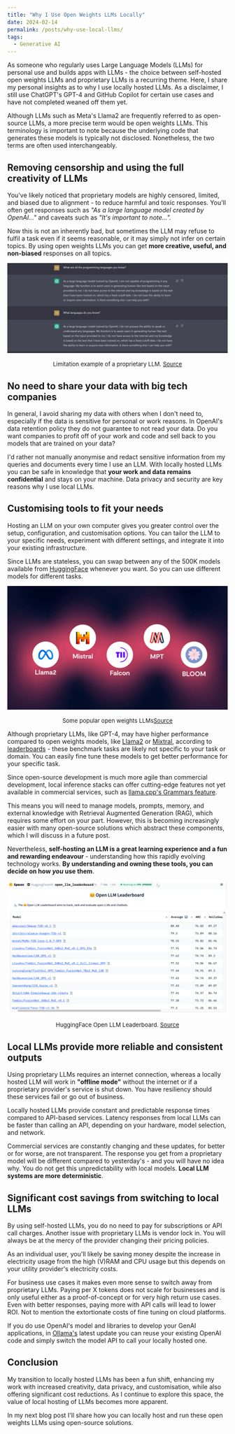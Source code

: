 ```yaml
---
title: "Why I Use Open Weights LLMs Locally"
date: 2024-02-14
permalink: /posts/why-use-local-llms/
tags:
  - Generative AI
---
```


As someone who regularly uses Large Language Models (LLMs) for personal use and builds apps with LLMs - the choice between self-hosted open weights LLMs and proprietary LLMs is a recurring theme. Here, I share my personal insights as to why I use locally hosted LLMs. As a disclaimer, I still use ChatGPT's GPT-4 and GitHub Copilot for certain use cases and have not completed weaned off them yet.

Although LLMs such as Meta's Llama2 are frequently referred to as open-source LLMs, a more precise term would be open weights LLMs. This terminology is important to note because the underlying code that generates these models is typically not disclosed. Nonetheless, the two terms are often used interchangeably.

## Removing censorship and using the full creativity of LLMs

You've likely noticed that proprietary models are highly censored, limited, and biased due to alignment - to reduce harmful and toxic responses. You'll often get responses such as *"As a large language model created by OpenAI..."* and caveats such as *"It's important to note...".*

Now this is not an inherently bad, but sometimes the LLM may refuse to fulfil a task even if it seems reasonable, or it may simply not infer on certain topics. By using open weights LLMs you can get **more creative, useful, and non-biased** responses on all topics.

![Alt text](/images/blog/2024-02-chatgpt-limitation.png)
<p style="text-align: center;font-size:13px">Limitation example of a proprietary LLM. <a href="https://www.reddit.com/r/OpenAI/comments/zhvz8a/the_large_language_model_trained_by_openai/">Source</a></p>

## No need to share your data with big tech companies

In general, I avoid sharing my data with others when I don't need to, especially if the data is sensitive for personal or work reasons. In OpenAI's data retention policy they do not guarantee to not read your data. Do you want companies to profit off of your work and code and sell back to you models that are trained on your data?

I'd rather not manually anonymise and redact sensitive information from my queries and documents every time I use an LLM. With locally hosted LLMs you can be safe in knowledge that **your work and data remains confidential** and stays on your machine. Data privacy and security are key reasons why I use local LLMs.

## Customising tools to fit your needs

Hosting an LLM on your own computer gives you greater control over the setup, configuration, and customisation options. You can tailor the LLM to your specific needs, experiment with different settings, and integrate it into your existing infrastructure.

Since LLMs are stateless, you can swap between any of the 500K models available from [HuggingFace](https://huggingface.co/models) whenever you want. So you can use different models for different tasks.

![Alt text](/images/blog/2024-02-open-source-llms.png)
<p style="text-align: center;font-size:13px">Some popular open weights LLMs<a href="https://blog.n8n.io/open-source-llm/">Source</a></p>

Although proprietary LLMs, like GPT-4, may have higher performance compared to open weights models, like [Llama2](https://huggingface.co/docs/transformers/en/model_doc/llama2) or [Mixtral](https://huggingface.co/mistralai/Mixtral-8x7B-v0.1), according to [leaderboards](https://huggingface.co/collections/open-llm-leaderboard/the-big-benchmarks-collection-64faca6335a7fc7d4ffe974a) - these benchmark tasks are likely not specific to your task or domain. You can easily fine tune these models to get better performance for your specific task.

Since open-source development is much more agile than commercial development, local inference stacks can offer cutting-edge features not yet available in commercial services, such as [llama.cpp's Grammars feature](https://github.com/ggerganov/llama.cpp/tree/master/grammars).

This means you will need to manage models, prompts, memory, and external knowledge with Retrieval Augmented Generation (RAG), which requires some effort on your part. However, this is becoming increasingly easier with many open-source solutions which abstract these components, which I will discuss in a future post.

Nevertheless, **self-hosting an LLM is a great learning experience and a fun and rewarding endeavour** - understanding how this rapidly evolving technology works. **By understanding and owning these tools, you can decide on how *you* use them**.

![Alt text](/images/blog/2024-02-hugging-face-leaderboard.png)
<p style="text-align: center;font-size:13px">HuggingFace Open LLM Leaderboard. <a href="https://huggingface.co/spaces/HuggingFaceH4/open_llm_leaderboard">Source</a></p>

## Local LLMs provide more reliable and consistent outputs

Using proprietary LLMs requires an internet connection, whereas a locally hosted LLM will work in **"offline mode"** without the internet or if a proprietary provider's service is shut down. You have resiliency should these services fail or go out of business.

Locally hosted LLMs provide constant and predictable response times compared to API-based services. Latency responses from local LLMs can be faster than calling an API, depending on your hardware, model selection, and network.

Commercial services are constantly changing and these updates, for better or for worse, are not transparent. The response you get from a proprietary model will be different compared to yesterday's - and you will have no idea why. You do not get this unpredictability with local models. **Local LLM systems are more deterministic**.

## Significant cost savings from switching to local LLMs

By using self-hosted LLMs, you do no need to pay for subscriptions or API call charges. Another issue with proprietary LLMs is vendor lock in. You will always be at the mercy of the provider changing their pricing policies.

As an individual user, you'll likely be saving money despite the increase in electricity usage from the high (V)RAM and CPU usage but this depends on your utility provider's electricity costs.

For business use cases it makes even more sense to switch away from proprietary LLMs. Paying per X tokens does not scale for businesses and is only useful either as a proof-of-concept or for very high return use cases. Even with better responses, paying more with API calls will lead to lower ROI. Not to mention the extortionate costs of fine tuning on cloud platforms.

If you do use OpenAI's model and libraries to develop your GenAI applications, in [Ollama's](https://github.com/ollama/ollama) latest update you can reuse your existing OpenAI code and simply switch the model API to call your locally hosted one.

## Conclusion

My transition to locally hosted LLMs has been a fun shift, enhancing my work with increased creativity, data privacy, and customisation, while also offering significant cost reductions. As I continue to explore this space, the value of local hosting of LLMs becomes more apparent.

In my next blog post I'll share how you can locally host and run these open weights LLMs using open-source solutions.
